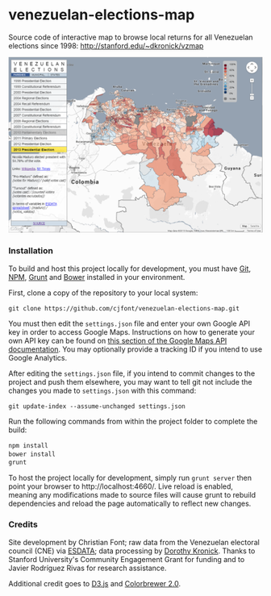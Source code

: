 # venezuelan-elections-map

Source code of interactive map to browse local returns for all Venezuelan elections since 1998:
http://stanford.edu/~dkronick/vzmap

![Screenshot of map](screenshot.png)

### Installation

To build and host this project locally for development, you must have [Git](http://git-scm.com/), [NPM](https://www.npmjs.com/), [Grunt](http://gruntjs.com/) and [Bower](http://bower.io/) installed in your environment.

First, clone a copy of the repository to your local system:
```
git clone https://github.com/cjfont/venezuelan-elections-map.git
```

You must then edit the ```settings.json``` file and enter your own Google API key in order to access Google Maps.  Instructions on how to generate your own API key can be found on [this section of the Google Maps API documentation](https://developers.google.com/maps/documentation/javascript/tutorial#api_key).  You may optionally provide a tracking ID if you intend to use Google Analytics.

After editing the ```settings.json``` file, if you intend to commit changes to the project and push them elsewhere, you may want to tell git not include the changes you made to ```settings.json``` with this command:
```
git update-index --assume-unchanged settings.json
```

Run the following commands from within the project folder to complete the build:

```bash
npm install
bower install
grunt
```

To host the project locally for development, simply run ```grunt server``` then point your browser to http://localhost:4660/.  Live reload is enabled, meaning any modifications made to source files will cause grunt to rebuild dependencies and reload the page automatically to reflect new changes.

### Credits

Site development by Christian Font; raw data from the Venezuelan electoral council (CNE) via [ESDATA](http://esdata.info/); data processing by [Dorothy Kronick](http://dorothykronick.com/). Thanks to Stanford University's Community Engagement Grant for funding and to Javier Rodríguez Rivas for research assistance. 

Additional credit goes to [D3.js](http://d3js.org/) and [Colorbrewer 2.0](http://colorbrewer2.org/).
